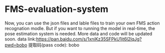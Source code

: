# FMS-evaluation-system
Now, you can use the json files and lable files to train your own FMS action recognation modle. 
But if you want to running the model in real-time, the pose estimation system is needed.
More data and code will be updated soon.
data link:https://pan.baidu.com/s/1xniKz35SFPkU1jt6l2lqJg?pwd=bobo 提取码(pass code): bobo
